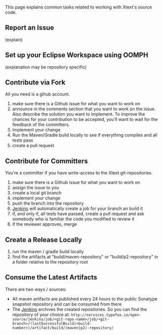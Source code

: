This page explains common tasks related to working with Xtext's source code.

## Report an Issue
(explain)

## Set up your Eclipse Workspace using OOMPH
(explanation may be repository specific)

## Contribute via Fork
All you need is a gihub account.
1. make sure there is a Github issue for what you want to work on
2. announce in the comments section that you want to work on the issue. Also describe the solution you want to implement. To improve the chances for your contribution to be accepted, you'll want to wait for the feedback of the committers. 
3. Implement your change
4. Run the Maven/Gradle build locally to see if everything compiles and all tests pass
5. create a pull request

## Contribute for Committers
You're a committer if you have write-access to the Xtext git-repositories.
1. make sure there is a Github issue for what you want to work on
2. assign the issue to you
3. create a local git branch
4. implement your change
5. push the branch into the repository
6. [Jenkins](http://services.typefox.io/open-source/jenkins/) will automatically create a job for your branch an build it
7. if, and only if, all tests have passed, create a pull request and ask somebody who is familiar the code you modified to review it
8. if the reviewer approves, merge

## Create a Release Locally
1. run the maven / gradle build locally
2. find the artifacts at "build/maven-repository" or "build/p2-repository" in a folder relative to the repository root

## Consume the Latest Artifacts
There are two ways / sources: 
* All maven artifacts are published every 24 hours to the public Sonatype snapshot repository and can be consumed from there
* The [Jenkins](http://services.typefox.io/open-source/jenkins/) archives the created repositories. So you can find the repository of your choice at: `http://services.typefox.io/open-source/jenkins/job/<git-repo-name>/job/<git-branch>/(lastSuccessfulBuild|<build-number>)/artifact/build/(maven|p2)-repository/`

